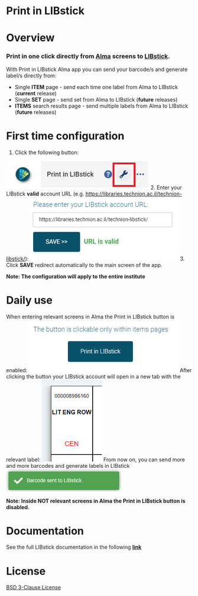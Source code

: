 # Print in LIBstick

# Overview
### Print in one click directly from [Alma](https://www.exlibrisgroup.com/products/alma-library-services-platform/) screens to [LIBstick](https://libraries.technion.ac.il/libstick).

With Print in LIBstick Alma app you can send your barcode/s and generate label/s directly from:
* Single **ITEM** page - send each time one label from Alma to LIBstick (**current** release)
* Single **SET** page - send set from Alma to LIBstick (**future** releases)
* **ITEMS** search results page - send multiple labels from Alma to LIBstick (**future** releases)

# First time configuration
1. Click the following button:







![Config Button](https://github.com/Technion-Central-Library-IS-Team/print-in-libstick/blob/master/cloudapp/src/assets/config_btn.png)
2. Enter your LIBstick **valid** account URL (e.g. https://libraries.technion.ac.il/technion-libstick/):
![Config Screen](https://github.com/Technion-Central-Library-IS-Team/print-in-libstick/blob/master/cloudapp/src/assets/config_screen.png)
3. Click **SAVE** redirect automatically to the main screen of the app.

**Note: The configuration will apply to the entire institute**

# Daily use
When entering relevant screens in Alma the Print in LIBstick button is enabled:
![Print in LIBstick button is enabled](https://github.com/Technion-Central-Library-IS-Team/print-in-libstick/blob/master/cloudapp/src/assets/Print_in_LIBstick_button_is_enabled.png)
After clicking the button your LIBstick account will open in a new tab with the relevant label:
![Label in LIBstick](https://github.com/Technion-Central-Library-IS-Team/print-in-libstick/blob/master/cloudapp/src/assets/Label_in_LIBstick.png)
From now on, you can send more and more barcodes and generate labels in LIBstick
![Sent to LIBstick message](https://github.com/Technion-Central-Library-IS-Team/print-in-libstick/blob/master/cloudapp/src/assets/Barcode_sent_to_LIBstick_message.png)

**Note: Inside NOT relevant screens in Alma the Print in LIBstick button is disabled.**

# Documentation
See the full LIBstick documentation in the following **[link](https://libraries.technion.ac.il/technion-libstick/wp-content/themes/technionlibraryemptytheme/libsticktemplate/doc/LIBstick_documentation.pdf)**

# License
[BSD 3-Clause License](https://github.com/Technion-Central-Library-IS-Team/print-in-libstick/blob/master/LICENSE.txt)

